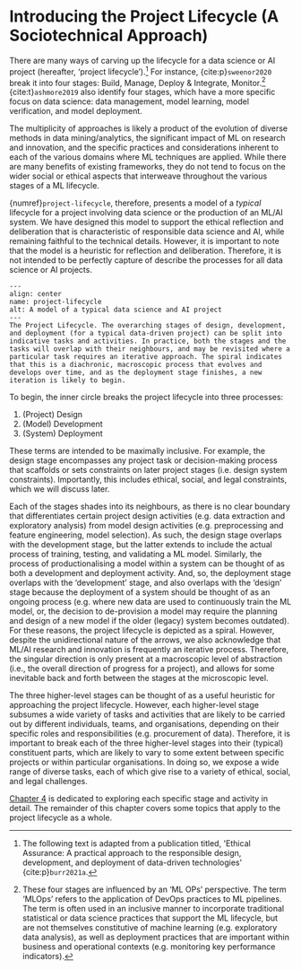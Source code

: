 # Introducing the Project Lifecycle (A Sociotechnical Approach)

There are many ways of carving up the lifecycle for a data science or AI project (hereafter, ‘project lifecycle’).[^assurance]
For instance, {cite:p}`sweenor2020` break it into four stages: Build, Manage, Deploy & Integrate, Monitor.[^mlops]
{cite:t}`ashmore2019` also identify four stages, which have a more specific focus on data science: data management, model learning, model verification, and model deployment.

[^assurance]: The following text is adapted from a publication titled, 'Ethical Assurance: A practical approach to the responsible design, development, and deployment of data-driven technologies' {cite:p}`burr2021a`.

[^mlops]: These four stages are influenced by an ‘ML OPs’ perspective.
The term ‘MLOps’ refers to the application of DevOps practices to ML pipelines.
The term is often used in an inclusive manner to incorporate traditional statistical or data science practices that support the ML lifecycle, but are not themselves constitutive of machine learning (e.g. exploratory data analysis), as well as deployment practices that are important within business and operational contexts (e.g. monitoring key performance indicators).

The multiplicity of approaches is likely a product of the evolution of diverse methods in data mining/analytics, the significant impact of ML on research and innovation, and the specific practices and considerations inherent to each of the various domains where ML techniques are applied.
While there are many benefits of existing frameworks, they do not tend to focus on the wider social or ethical aspects that interweave throughout the various stages of a ML lifecycle.

{numref}`project-lifecycle`, therefore, presents a model of a *typical* lifecycle for a project involving data science or the production of an ML/AI system. 
We have designed this model to support the ethical reflection and deliberation that is characteristic of responsible data science and AI, while remaining faithful to the technical details.
However, it is important to note that the model is a heuristic for reflection and deliberation.
Therefore, it is not intended to be perfectly capture of describe the processes for all data science or AI projects.

```{figure} /images/graphics/project-lifecycle.png
---
align: center
name: project-lifecycle
alt: A model of a typical data science and AI project
---
The Project Lifecycle. The overarching stages of design, development, and deployment (for a typical data-driven project) can be split into indicative tasks and activities. In practice, both the stages and the tasks will overlap with their neighbours, and may be revisited where a particular task requires an iterative approach. The spiral indicates that this is a diachronic, macroscopic process that evolves and develops over time, and as the deployment stage finishes, a new iteration is likely to begin.
```

To begin, the inner circle breaks the project lifecycle into three processes:

1. (Project) Design
2. (Model) Development
3. (System) Deployment

These terms are intended to be maximally inclusive.
For example, the design stage encompasses any project task or decision-making process that scaffolds or sets constraints on later project stages (i.e. design system constraints).
Importantly, this includes ethical, social, and legal constraints, which we will discuss later.

Each of the stages shades into its neighbours, as there is no clear boundary that differentiates certain project design activities (e.g. data extraction and exploratory analysis) from model design activities (e.g. preprocessing and feature engineering, model selection).
As such, the design stage overlaps with the development stage, but the latter extends to include the actual process of training, testing, and validating a ML model.
Similarly, the process of productionalising a model within a system can be thought of as both a development and deployment activity.
And, so, the deployment stage overlaps with the ‘development’ stage, and also overlaps with the ‘design’ stage because the deployment of a system should be thought of as an ongoing process (e.g. where new data are used to continuously train the ML model, or, the decision to de-provision a model may require the planning and design of a new model if the older (legacy) system becomes outdated).
For these reasons, the project lifecycle is depicted as a spiral.
However, despite the unidirectional nature of the arrows, we also acknowledge that ML/AI research and innovation is frequently an iterative process.
Therefore, the singular direction is only present at a macroscopic level of abstraction (i.e., the overall direction of progress for a project), and allows for some inevitable back and forth between the stages at the microscopic level.

The three higher-level stages can be thought of as a useful heuristic for approaching the project lifecycle.
However, each higher-level stage subsumes a wide variety of tasks and activities that are likely to be carried out by different individuals, teams, and organisations, depending on their specific roles and responsibilities (e.g. procurement of data).
Therefore, it is important to break each of the three higher-level stages into their (typical) constituent parts, which are likely to vary to some extent between specific projects or within particular organisations.
In doing so, we expose a wide range of diverse tasks, each of which give rise to a variety of ethical, social, and legal challenges.

[Chapter 4](../chapter4/index.md) is dedicated to exploring each specific stage and activity in detail. The remainder of this chapter covers some topics that apply to the project lifecycle as a whole.
